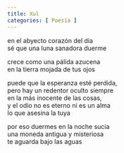 ```yaml
---
title: Xul 
categories: [ Poesía ]
---
```


en el abyecto corazón del día <br>
sé que una luna sanadora duerme


crece como una pálida azucena <br>
en la tierra mojada de tus ojos 

puede que la esperanza esté perdida, <br>
pero hay un redentor oculto siempre <br>
en la más inocente de las cosas, <br>
y el odio no es eterno ni es un alma <br>
lo que asesina la tuya

por eso duermes en la noche sucia <br>
una moneda antigua y misteriosa <br>
te aguarda bajo las aguas


